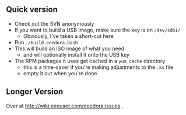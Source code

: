 ## Quick version ##

  * Check out the SVN anonymously
  * If you want to build a USB image, make sure the key is on `/dev/sdb1/`
    * Obviously, I've taken a short-cut here
  * Run `./build.eeedora.bash`
  * This will build an ISO image of what you need
    * and will optionally install it onto the USB key
  * The RPM packages it uses get cached in a `yum_cache` directory
    * this is a time-saver if you're making adjustments to the `.ks` file
    * empty it out when you're done

## Longer Version ##

Over at http://wiki.eeeuser.com/eeedora:issues .